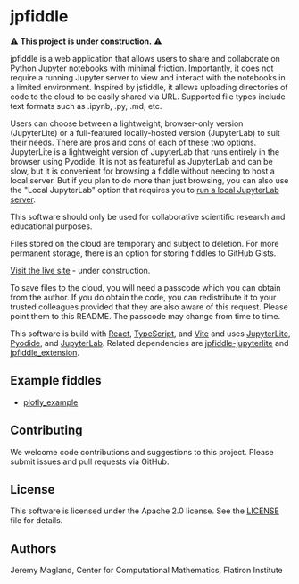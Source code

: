 # jpfiddle

:warning: **This project is under construction.** :warning:

jpfiddle is a web application that allows users to share and collaborate on Python Jupyter notebooks with minimal friction. Importantly, it does not require a running Jupyter server to view and interact with the notebooks in a limited environment. Inspired by jsfiddle, it allows uploading directories of code to the cloud to be easily shared via URL. Supported file types include text formats such as .ipynb, .py, .md, etc.

Users can choose between a lightweight, browser-only version (JupyterLite) or a full-featured locally-hosted version (JupyterLab) to suit their needs. There are pros and cons of each of these two options. JupyterLite is a lightweight version of JupyterLab that runs entirely in the browser using Pyodide. It is not as featureful as JupyterLab and can be slow, but it is convenient for browsing a fiddle without needing to host a local server. But if you plan to do more than just browsing, you can also use the "Local JupyterLab" option that requires you to [run a local JupyterLab server](./doc/local_jupyterlab.md).

This software should only be used for collaborative scientific research and educational purposes.

Files stored on the cloud are temporary and subject to deletion. For more permanent storage, there is an option for storing fiddles to GitHub Gists.

[Visit the live site](https://jpfiddle.vercel.app) - under construction.

To save files to the cloud, you will need a passcode which you can obtain from the author. If you do obtain the code, you can redistribute it to your trusted colleagues provided that they are also aware of this request. Please point them to this README. The passcode may change from time to time.

This software is build with [React](https://react.dev/), [TypeScript](https://www.typescriptlang.org/), and [Vite](https://vitejs.dev/) and uses [JupyterLite](https://github.com/jupyterlite/jupyterlite), [Pyodide](https://pyodide.org/en/stable/), and [JupyterLab](https://jupyter.org/). Related dependencies are [jpfiddle-jupyterlite](https://github.com/magland/jpfiddle-jupyterlite) and [jpfiddle_extension](https://github.com/magland/jpfiddle_extension).

## Example fiddles

* [plotly_example](https://jpfiddle.vercel.app/?f=https://gist.github.com/magland/420b6e8274281e360a7f2f87e265ae2e&t=plotly_example%20v3)

## Contributing

We welcome code contributions and suggestions to this project. Please submit issues and pull requests via GitHub.

## License

This software is licensed under the Apache 2.0 license. See the [LICENSE](./LICENSE) file for details.

## Authors

Jeremy Magland, Center for Computational Mathematics, Flatiron Institute
